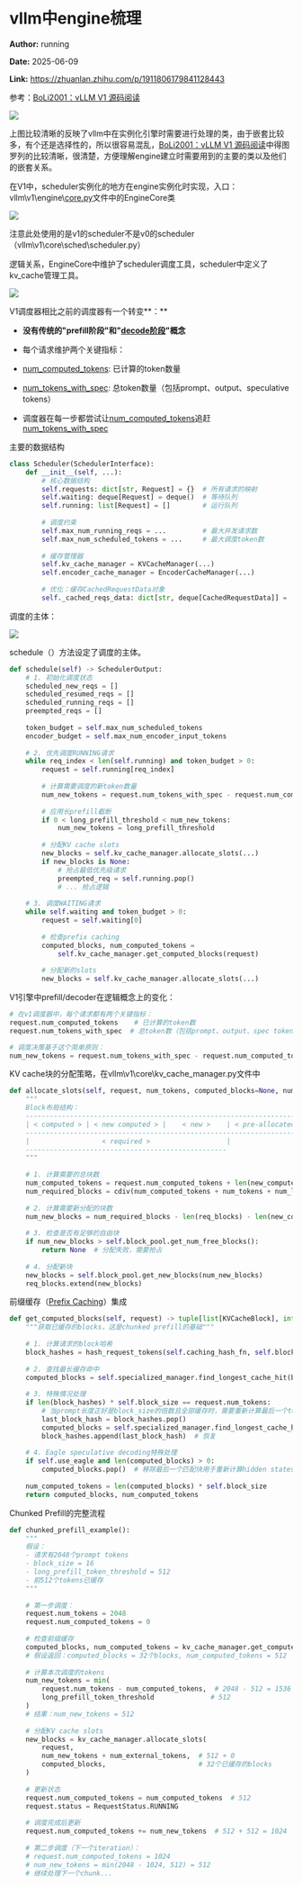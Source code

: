 # vllm中engine梳理

**Author:** running

**Date:** 2025-06-09

**Link:** https://zhuanlan.zhihu.com/p/1911806179841128443

参考：[BoLi2001：vLLM V1 源码阅读](https://zhuanlan.zhihu.com/p/32045324831)

![](https://pic1.zhimg.com/v2-6c6438d4ed3b27fb3479dd594b12814c_1440w.jpg)

上图比较清晰的反映了vllm中在实例化引擎时需要进行处理的类，由于嵌套比较多，有个还是选择性的，所以很容易混乱，[BoLi2001：vLLM V1 源码阅读](https://zhuanlan.zhihu.com/p/32045324831)中得图罗列的比较清晰，很清楚，方便理解engine建立时需要用到的主要的类以及他们的嵌套关系。

在V1中，scheduler实例化的地方在engine实例化时实现，入口：vllm\\v1\\engine\\[core.py](https://link.zhihu.com/?target=http%3A//core.py/)文件中的EngineCore类

![](https://pic2.zhimg.com/v2-81f7adb25186b6813b22b576cbf81e29_1440w.jpg)

注意此处使用的是v1的scheduler不是v0的scheduler （vllm\\v1\\core\\sched\\scheduler.py）

逻辑关系，EngineCore中维护了scheduler调度工具，scheduler中定义了kv\_cache管理工具。

![](https://pic1.zhimg.com/v2-a10a99faa5467e9f33605aca4833bfbe_1440w.jpg)

V1调度器相比之前的调度器有一个转变**：**

-   **没有传统的"prefill阶段"和"[decode阶段](https://zhida.zhihu.com/search?content_id=258412345&content_type=Article&match_order=1&q=decode%E9%98%B6%E6%AE%B5&zhida_source=entity)"概念**
-   每个请求维护两个关键指标：

-   [num\_computed\_tokens](file:///d%3A/project/vllm/vllm/v1/core/kv_cache_manager.py#161%2C9): 已计算的token数量
-   [num\_tokens\_with\_spec](file:///d%3A/project/vllm/vllm/v1/request.py#110%2C9): 总token数量（包括prompt、output、speculative tokens）
-   调度器在每一步都尝试让[num\_computed\_tokens](file:///d%3A/project/vllm/vllm/v1/core/kv_cache_manager.py#161%2C9)追赶[num\_tokens\_with\_spec](file:///d%3A/project/vllm/vllm/v1/request.py#110%2C9)

主要的数据结构

```python
class Scheduler(SchedulerInterface):
    def __init__(self, ...):
        # 核心数据结构
        self.requests: dict[str, Request] = {}  # 所有请求的映射
        self.waiting: deque[Request] = deque()  # 等待队列
        self.running: list[Request] = []        # 运行队列
        
        # 调度约束
        self.max_num_running_reqs = ...         # 最大并发请求数
        self.max_num_scheduled_tokens = ...     # 最大调度token数
        
        # 缓存管理器
        self.kv_cache_manager = KVCacheManager(...)
        self.encoder_cache_manager = EncoderCacheManager(...)
        
        # 优化：缓存CachedRequestData对象
        self._cached_reqs_data: dict[str, deque[CachedRequestData]] = ...
```

调度的主体：

![](https://picx.zhimg.com/v2-3cd1dc6c66e243f5a7410986a7acf377_1440w.jpg)

schedule（）方法设定了调度的主体。  

```python
def schedule(self) -> SchedulerOutput:
    # 1. 初始化调度状态
    scheduled_new_reqs = []
    scheduled_resumed_reqs = []
    scheduled_running_reqs = []
    preempted_reqs = []
    
    token_budget = self.max_num_scheduled_tokens
    encoder_budget = self.max_num_encoder_input_tokens
    
    # 2. 优先调度RUNNING请求
    while req_index < len(self.running) and token_budget > 0:
        request = self.running[req_index]
        
        # 计算需要调度的新token数量
        num_new_tokens = request.num_tokens_with_spec - request.num_computed_tokens
        
        # 应用长prefill截断
        if 0 < long_prefill_threshold < num_new_tokens:
            num_new_tokens = long_prefill_threshold
            
        # 分配KV cache slots
        new_blocks = self.kv_cache_manager.allocate_slots(...)
        if new_blocks is None:
            # 抢占最低优先级请求
            preempted_req = self.running.pop()
            # ... 抢占逻辑
        
    # 3. 调度WAITING请求
    while self.waiting and token_budget > 0:
        request = self.waiting[0]
        
        # 检查prefix caching
        computed_blocks, num_computed_tokens = 
            self.kv_cache_manager.get_computed_blocks(request)
            
        # 分配新的slots
        new_blocks = self.kv_cache_manager.allocate_slots(...)
```

V1引擎中prefill/decoder在逻辑概念上的变化：

```python
# 在v1调度器中，每个请求都有两个关键指标：
request.num_computed_tokens    # 已计算的token数
request.num_tokens_with_spec  # 总token数（包括prompt、output、spec tokens）

# 调度决策基于这个简单原则：
num_new_tokens = request.num_tokens_with_spec - request.num_computed_tokens
```

KV cache块的分配策略，在vllm\\v1\\core\\kv\_cache\_manager.py文件中

```python
def allocate_slots(self, request, num_tokens, computed_blocks=None, num_lookahead_tokens=0):
    """
    Block布局结构：
    -----------------------------------------------------------------------
    | < computed > | < new computed > |    < new >    | < pre-allocated > |
    -----------------------------------------------------------------------
    |                  < required >                   |
    --------------------------------------------------
    """
    
    # 1. 计算需要的总块数
    num_computed_tokens = request.num_computed_tokens + len(new_computed_blocks) * block_size
    num_required_blocks = cdiv(num_computed_tokens + num_tokens + num_lookahead_tokens, block_size)
    
    # 2. 计算需要新分配的块数
    num_new_blocks = num_required_blocks - len(req_blocks) - len(new_computed_blocks)
    
    # 3. 检查是否有足够的自由块
    if num_new_blocks > self.block_pool.get_num_free_blocks():
        return None  # 分配失败，需要抢占
        
    # 4. 分配新块
    new_blocks = self.block_pool.get_new_blocks(num_new_blocks)
    req_blocks.extend(new_blocks)
```

前缀缓存（[Prefix Caching](https://zhida.zhihu.com/search?content_id=258412345&content_type=Article&match_order=1&q=Prefix+Caching&zhida_source=entity)）集成

```python
def get_computed_blocks(self, request) -> tuple[list[KVCacheBlock], int]:
    """获取已缓存的blocks，这是chunked prefill的基础"""
    
    # 1. 计算请求的block哈希
    block_hashes = hash_request_tokens(self.caching_hash_fn, self.block_size, request)
    
    # 2. 查找最长缓存命中
    computed_blocks = self.specialized_manager.find_longest_cache_hit(block_hashes)
    
    # 3. 特殊情况处理
    if len(block_hashes) * self.block_size == request.num_tokens:
        # 当prompt长度正好是block_size的倍数且全部缓存时，需要重新计算最后一个token
        last_block_hash = block_hashes.pop()
        computed_blocks = self.specialized_manager.find_longest_cache_hit(block_hashes)
        block_hashes.append(last_block_hash)  # 恢复
    
    # 4. Eagle speculative decoding特殊处理
    if self.use_eagle and len(computed_blocks) > 0:
        computed_blocks.pop()  # 移除最后一个匹配块用于重新计算hidden states
    
    num_computed_tokens = len(computed_blocks) * self.block_size
    return computed_blocks, num_computed_tokens
```

Chunked Prefill的完整流程

```python
def chunked_prefill_example():
    """
    假设：
    - 请求有2048个prompt tokens
    - block_size = 16
    - long_prefill_token_threshold = 512
    - 前512个tokens已缓存
    """
    
    # 第一步调度：
    request.num_tokens = 2048
    request.num_computed_tokens = 0
    
    # 检查前缀缓存
    computed_blocks, num_computed_tokens = kv_cache_manager.get_computed_blocks(request)
    # 假设返回：computed_blocks = 32个blocks, num_computed_tokens = 512
    
    # 计算本次调度的tokens
    num_new_tokens = min(
        request.num_tokens - num_computed_tokens,  # 2048 - 512 = 1536
        long_prefill_token_threshold              # 512
    )
    # 结果：num_new_tokens = 512
    
    # 分配KV cache slots
    new_blocks = kv_cache_manager.allocate_slots(
        request, 
        num_new_tokens + num_external_tokens,  # 512 + 0
        computed_blocks,                       # 32个已缓存的blocks
    )
    
    # 更新状态
    request.num_computed_tokens = num_computed_tokens  # 512
    request.status = RequestStatus.RUNNING
    
    # 调度完成后更新
    request.num_computed_tokens += num_new_tokens  # 512 + 512 = 1024
    
    # 第二步调度（下一个iteration）：
    # request.num_computed_tokens = 1024
    # num_new_tokens = min(2048 - 1024, 512) = 512
    # 继续处理下一个chunk...
```